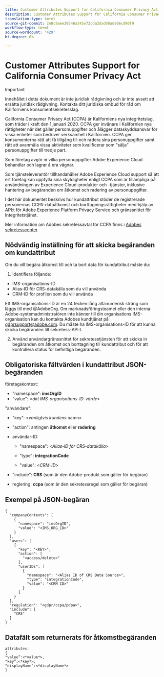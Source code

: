 ```yaml
---
title: Customer Attributes Support for California Consumer Privacy Act
description: Customer Attributes Support for California Consumer Privacy Act
translation-type: tm+mt
source-git-commit: 2e8c8aee39546a345e72cda2dad08ad866cd90f9
workflow-type: tm+mt
source-wordcount: '429'
ht-degree: 0%

---
```



# Customer Attributes Support for California Consumer Privacy Act


>[!IMPORTANT]
>
>Innehållet i detta dokument är inte juridisk rådgivning och är inte avsett att ersätta juridisk rådgivning. Kontakta ditt juridiska ombud för råd om Kaliforniens konsumentsekretesslag.

California Consumer Privacy Act (CCPA) är Kaliforniens nya integritetslag, som träder i kraft den 1 januari 2020. CCPA ger invånare i Kalifornien nya rättigheter när det gäller personuppgifter och ålägger dataskyddsansvar för vissa enheter som bedriver verksamhet i Kalifornien. CCPA ger konsumenterna rätt att få tillgång till och radera sina personuppgifter samt rätt att avanmäla vissa aktiviteter som kvalificerar som &quot;sälja&quot; personuppgifter till tredje part.

Som företag avgör ni vilka personuppgifter Adobe Experience Cloud behandlar och lagrar å era vägnar.

Som tjänsteleverantör tillhandahåller Adobe Experience Cloud support så att ert företag kan uppfylla sina skyldigheter enligt CCPA som är tillämpliga på användningen av Experience Cloud-produkter och -tjänster, inklusive hantering av begäranden om åtkomst och radering av personuppgifter.

I det här dokumentet beskrivs hur kundattribut stöder de registrerade personernas CCPA-dataåtkomst och borttagningsrättigheter med hjälp av API:t för Adobe Experience Platform Privacy Service och gränssnittet för Integritetstjänst.

Mer information om Adobes sekretessavtal för CCPA finns i [Adobes sekretesscenter](https://www.adobe.com/privacy/ccpa.html).

## Nödvändig inställning för att skicka begäranden om kundattribut

Om du vill begära åtkomst till och ta bort data för kundattribut måste du:

1. Identifiera följande:

* IMS-organisations-ID
* Alias-ID för CRS-datakälla som du vill använda
* CRM-ID för profilen som du vill använda

Ett IMS-organisations-ID är en 24 tecken lång alfanumerisk sträng som läggs till med @AdobeOrg. Om marknadsföringsteamet eller den interna Adobe-systemadministratören inte känner till din organisations IMS-organisation kan du kontakta Adobes kundtjänst på gdprsupport@adobe.com. Du måste ha IMS-organisations-ID för att kunna skicka begäranden till sekretess-API:t.

2. Använd användargränssnittet för sekretesstjänsten för att skicka in begäranden om åtkomst och borttagning till kundattribut och för att kontrollera status för befintliga begäranden.

## Obligatoriska fältvärden i kundattribut JSON-begäranden

företagskontext:

* &quot;namespace&quot;: **imsOrgID**
* &quot;value&quot;: &lt;*ditt IMS-organisations-ID-värde*>

&quot;användare&quot;:

* &quot;key&quot;: &lt;*vanligtvis kundens* namn>

* &quot;action&quot;: antingen **åtkomst** eller **radering**

* användar-ID:

   * &quot;namespace&quot;: &lt;*Alias-ID för CRS-datakälla*>

   * &quot;type&quot;: **integrationCode**

   * &quot;value&quot;: &lt;*CRM-ID*>

* &quot;include&quot;: **CRS** (som är den Adobe-produkt som gäller för begäran)

* reglering: **ccpa** (som är den sekretessregel som gäller för begäran)

## Exempel på JSON-begäran

```
{
  "companyContexts": [
    {
      "namespace": "imsOrgID",
      "value": "<IMS_ORG_ID>"
    }
  ],
  "users": [
    {
      "key": "<KEY>",
      "action": [
        "<access/delete>"
      ],
      "userIDs": [
        {
          "namespace": "<Alias ID of CRS Data Source>",
          "type": "integrationCode",
          "value": "<CRM ID>"
        }
      ]
    }
  ],
  "regulation": "<gdpr/ccpa/pdpa>",
  "include": [
    "CRS"
  ]
}
```

## Datafält som returnerats för åtkomstbegäranden

```
attributes:
{
"value”:<*value*>,
"key”:<*key*>,
"displayName”:<*displayName*>
}
```
